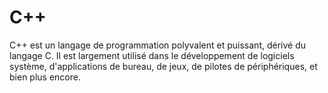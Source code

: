 # C++ <Badge type="tip" text="C++" />

C++      est un langage de programmation polyvalent et puissant, dérivé du langage C. Il est largement utilisé dans le développement de logiciels système, d'applications de bureau, de jeux, de pilotes de périphériques, et bien plus encore.
